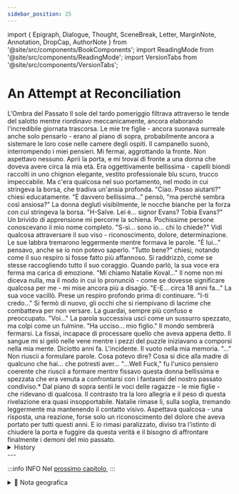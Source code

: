 ```yaml
---
sidebar_position: 25
---
```


import { Epigraph, Dialogue, Thought, SceneBreak, Letter, MarginNote, Annotation, DropCap, AuthorNote } from '@site/src/components/BookComponents';
import ReadingMode from '@site/src/components/ReadingMode';
import VersionTabs from '@site/src/components/VersionTabs';

# An Attempt at Reconciliation

<VersionTabs>
  <div label="Prima Bozza">
L'Ombra del Passato
Il sole del tardo pomeriggio filtrava attraverso le tende del salotto mentre riordinavo meccanicamente, ancora elaborando l'incredibile giornata trascorsa. Le mie tre figlie - ancora suonava surreale anche solo pensarlo - erano al piano di sopra, probabilmente ancora a sistemare le loro cose nelle camere degli ospiti.
Il campanello suonò, interrompendo i miei pensieri. Mi fermai, aggrottando la fronte. Non aspettavo nessuno.
Aprii la porta, e mi trovai di fronte a una donna che doveva avere circa la mia età. Era oggettivamente bellissima - capelli biondi raccolti in uno chignon elegante, vestito professionale blu scuro, trucco impeccabile. Ma c'era qualcosa nel suo portamento, nel modo in cui stringeva la borsa, che tradiva un'ansia profonda.
"Ciao. Posso aiutarti?" chiesi educatamente.
"È davvero bellissima..." pensò, "ma perché sembra così ansiosa?"
La donna deglutì visibilmente, le nocche bianche per la forza con cui stringeva la borsa. "H-Salve. Lei è... signor Evans? Tobia Evans?"
Un brivido di apprensione mi percorre la schiena. Pochissime persone conoscevano il mio nome completo.
"S-sì... sono io... chi lo chiede?"
Vidi qualcosa attraversare il suo viso - riconoscimento, dolore, determinazione. Le sue labbra tremarono leggermente mentre formava le parole.
"È lui..." pensavo, anche se io non potevo saperlo.
"Tutto bene?" chiesi, notando come il suo respiro si fosse fatto più affannoso.
Si raddrizzò, come se stesse raccogliendo tutto il suo coraggio. Quando parlò, la sua voce era ferma ma carica di emozione.
"Mi chiamo Natalie Koval..."
Il nome non mi diceva nulla, ma il modo in cui lo pronunciò - come se dovesse significare qualcosa per me - mi mise ancora più a disagio.
"E-E... circa 18 anni fa..." La sua voce vacillò. Prese un respiro profondo prima di continuare.
"I-ti credo..."
Si fermò di nuovo, gli occhi che si riempivano di lacrime che combatteva per non versare. La guardai, sempre più confuso e preoccupato.
"Voi..."
La parola successiva uscì come un sussurro spezzato, ma colpì come un fulmine.
"Ha ucciso... mio figlio."
Il mondo sembrerà fermarsi. La fissai, incapace di processare quello che aveva appena detto. Il sangue mi si gelò nelle vene mentre i pezzi del puzzle iniziavano a comporsi nella mia mente. Diciotto anni fa. L'incidente. Il vuoto nella mia memoria.
"..."
Non riuscii a formulare parole. Cosa potevo dire? Cosa si dice alla madre di qualcuno che hai... che potresti aver...
"...Well Fuck," fu l'unico pensiero coerente che riuscii a formare mentre fissavo questa donna bellissima e spezzata che era venuta a confrontarsi con i fantasmi del nostro passato condiviso.*
Dal piano di sopra sentii le voci delle ragazze - le mie figlie - che ridevano di qualcosa. Il contrasto tra la loro allegria e il peso di questa rivelazione era quasi insopportabile.
Natalie rimase lì, sulla soglia, tremando leggermente ma mantenendo il contatto visivo. Aspettava qualcosa - una risposta, una reazione, forse solo un riconoscimento del dolore che aveva portato per tutti questi anni.
E io rimasi paralizzato, diviso tra l'istinto di chiudere la porta e fuggire da questa verità e il bisogno di affrontare finalmente i demoni del mio passato.

  </div>
    <div label="s">
</div>
</VersionTabs>

  <details>
	<summary>History</summary>
	Tobia ...
Tobia (Huh? Who could it be this time?)
Narrator You cautiously approach the door with great apprehension.
Tobia (Last time I answered this I found out I had three estranged daughters. Wonder who it could be?)

Tobia Hello. Can I help you?
Tobia (She's absolotely beautiful... bot why does she look so anxious?)
H-Hello. Are you... Mister Evans? Tobia Evans?
Tobia Y-Yeah... that's me... who's asking?
(it's him...)
Tobia Everything alright?
Natalie My name is Natalie Koval...
Natalie A-And... about 18 years ago...
Notalie Ib-believe you...
Natalie You...
Natalie Killed... my son.
Tobia ...
Tobia (...Well fuck.)

</details>
---

:::info INFO
Nel [prossimo capitolo](./chapter25), 
:::

<details>
<summary>📍 Nota geografica</summary>


</details>																																												 